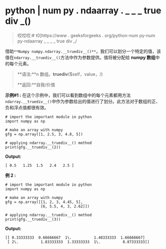 # python | num py . ndaarray . _ _ _ true div _()

> 哎哎哎:# t0]https://www . geeksforgeeks . org/python-num py-num py-ndaarray _ _ _ _ true div _/

借助`**Numpy numpy.ndarray.__truediv__()**`，我们可以划分一个特定的值，该值在`ndarray.__truediv__()`方法中作为参数提供。值将被分配给 **numpy 数组**中的每个元素。

> **语法:**n 数组。__truediv__($self，value，/)
> 
> **返回:**自我/价值

**示例#1 :**
在这个示例中，我们可以看到数组中的每个元素都用方法`ndarray.__truediv__()`中作为参数给出的值进行了划分。此方法对于数组的正、负和浮点值都很有效。

```
# import the important module in python
import numpy as np

# make an array with numpy
gfg = np.array([1, 2.5, 3, 4.8, 5])

# applying ndarray.__truediv__() method
print(gfg.__truediv__(2))
```

**Output:**

```
[ 0.5   1.25  1.5   2.4   2.5 ]

```

**例 2 :**

```
# import the important module in python
import numpy as np

# make an array with numpy
gfg = np.array([[1, 2, 3, 4.45, 5],
                [6, 5.5, 4, 3, 2.62]])

# applying ndarray.__truediv__() method
print(gfg.__truediv__(3))
```

**Output:**

```
[[ 0.33333333  0.66666667  1\.          1.48333333  1.66666667]
 [ 2\.          1.83333333  1.33333333  1\.          0.87333333]]

```